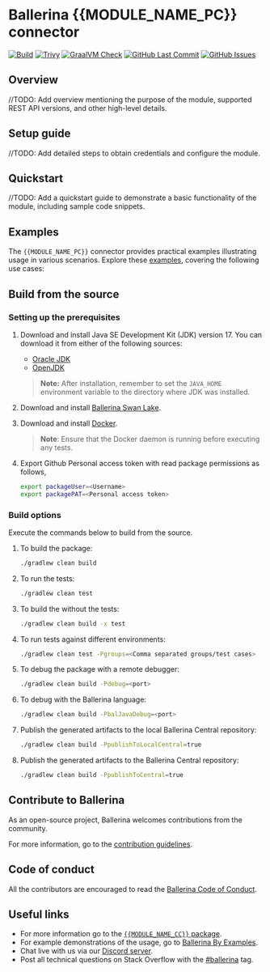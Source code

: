 # Ballerina {{MODULE_NAME_PC}} connector

[![Build](https://github.com/ballerina-platform/{{REPO_NAME}}/actions/workflows/ci.yml/badge.svg)](https://github.com/ballerina-platform/{{REPO_NAME}}/actions/workflows/ci.yml)
[![Trivy](https://github.com/ballerina-platform/{{REPO_NAME}}/actions/workflows/trivy-scan.yml/badge.svg)](https://github.com/ballerina-platform/{{REPO_NAME}}/actions/workflows/trivy-scan.yml)
[![GraalVM Check](https://github.com/ballerina-platform/{{REPO_NAME}}/actions/workflows/build-with-bal-test-native.yml/badge.svg)](https://github.com/ballerina-platform/{{REPO_NAME}}/actions/workflows/build-with-bal-test-native.yml)
[![GitHub Last Commit](https://img.shields.io/github/last-commit/ballerina-platform/{{REPO_NAME}}.svg)](https://github.com/ballerina-platform/{{REPO_NAME}}/commits/master)
[![GitHub Issues](https://img.shields.io/github/issues/ballerina-platform/ballerina-library/module/{{MODULE_NAME_CC}}.svg?label=Open%20Issues)](https://github.com/ballerina-platform/ballerina-library/labels/module%{{MODULE_NAME_CC}})

## Overview

//TODO: Add overview mentioning the purpose of the module, supported REST API versions, and other high-level details.

## Setup guide

//TODO: Add detailed steps to obtain credentials and configure the module.

## Quickstart

//TODO: Add a quickstart guide to demonstrate a basic functionality of the module, including sample code snippets.

## Examples

The `{{MODULE_NAME_PC}}` connector provides practical examples illustrating usage in various scenarios. Explore these [examples](https://github.com/ballerina-platform/{{REPO_NAME}}/tree/main/examples/), covering the following use cases:

## Build from the source

### Setting up the prerequisites

1. Download and install Java SE Development Kit (JDK) version 17. You can download it from either of the following sources:

    * [Oracle JDK](https://www.oracle.com/java/technologies/downloads/)
    * [OpenJDK](https://adoptium.net/)

   > **Note:** After installation, remember to set the `JAVA_HOME` environment variable to the directory where JDK was installed.

2. Download and install [Ballerina Swan Lake](https://ballerina.io/).

3. Download and install [Docker](https://www.docker.com/get-started).

   > **Note**: Ensure that the Docker daemon is running before executing any tests.

4. Export Github Personal access token with read package permissions as follows,

    ```bash
    export packageUser=<Username>
    export packagePAT=<Personal access token>
    ```

### Build options

Execute the commands below to build from the source.

1. To build the package:

   ```bash
   ./gradlew clean build
   ```

2. To run the tests:

   ```bash
   ./gradlew clean test
   ```

3. To build the without the tests:

   ```bash
   ./gradlew clean build -x test
   ```

4. To run tests against different environments:

   ```bash
   ./gradlew clean test -Pgroups=<Comma separated groups/test cases>
   ```

5. To debug the package with a remote debugger:

   ```bash
   ./gradlew clean build -Pdebug=<port>
   ```

6. To debug with the Ballerina language:

   ```bash
   ./gradlew clean build -PbalJavaDebug=<port>
   ```

7. Publish the generated artifacts to the local Ballerina Central repository:

    ```bash
    ./gradlew clean build -PpublishToLocalCentral=true
    ```

8. Publish the generated artifacts to the Ballerina Central repository:

   ```bash
   ./gradlew clean build -PpublishToCentral=true
   ```

## Contribute to Ballerina

As an open-source project, Ballerina welcomes contributions from the community.

For more information, go to the [contribution guidelines](https://github.com/ballerina-platform/ballerina-lang/blob/master/CONTRIBUTING.md).

## Code of conduct

All the contributors are encouraged to read the [Ballerina Code of Conduct](https://ballerina.io/code-of-conduct).

## Useful links

* For more information go to the [`{{MODULE_NAME_CC}}` package](https://central.ballerina.io/ballerinax/{{MODULE_NAME_CC}}/latest).
* For example demonstrations of the usage, go to [Ballerina By Examples](https://ballerina.io/learn/by-example/).
* Chat live with us via our [Discord server](https://discord.gg/ballerinalang).
* Post all technical questions on Stack Overflow with the [#ballerina](https://stackoverflow.com/questions/tagged/ballerina) tag.
